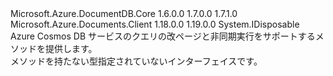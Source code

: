 <Type Name="IDocumentQuery" FullName="Microsoft.Azure.Documents.Linq.IDocumentQuery">
  <TypeSignature Language="C#" Value="public interface IDocumentQuery : IDisposable" />
  <TypeSignature Language="ILAsm" Value=".class public interface auto ansi abstract IDocumentQuery implements class System.IDisposable" />
  <TypeSignature Language="DocId" Value="T:Microsoft.Azure.Documents.Linq.IDocumentQuery" />
  <TypeSignature Language="VB.NET" Value="Public Interface IDocumentQuery&#xA;Implements IDisposable" />
  <TypeSignature Language="F#" Value="type IDocumentQuery = interface&#xA;    interface IDisposable" />
  <AssemblyInfo>
    <AssemblyName>Microsoft.Azure.DocumentDB.Core</AssemblyName>
    <AssemblyVersion>1.6.0.0</AssemblyVersion>
    <AssemblyVersion>1.7.0.0</AssemblyVersion>
    <AssemblyVersion>1.7.1.0</AssemblyVersion>
  </AssemblyInfo>
  <AssemblyInfo>
    <AssemblyName>Microsoft.Azure.Documents.Client</AssemblyName>
    <AssemblyVersion>1.18.0.0</AssemblyVersion>
    <AssemblyVersion>1.19.0.0</AssemblyVersion>
  </AssemblyInfo>
  <Interfaces>
    <Interface>
      <InterfaceName>System.IDisposable</InterfaceName>
    </Interface>
  </Interfaces>
  <Docs>
    <summary>
            Azure Cosmos DB サービスのクエリの改ページと非同期実行をサポートするメソッドを提供します。
            </summary>
    <remarks>
            メソッドを持たない型指定されていないインターフェイスです。
            </remarks>
  </Docs>
  <Members />
</Type>
